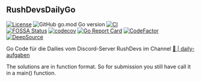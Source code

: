 ## RushDevsDailyGo

<!-- [![Go Reference](https://pkg.go.dev/badge/github.com/Synertry/RushDevsDailyGo.svg)](https://pkg.go.dev/github.com/Synertry/RushDevsDailyGo) -->

[![License](https://img.shields.io/badge/License-Boost_1.0-lightblue.svg)](https://www.boost.org/LICENSE_1_0.txt)
![GitHub go.mod Go version](https://img.shields.io/github/go-mod/go-version/Synertry/RushDevsDailyGo?logo=Go)
[![CI](https://github.com/Synertry/RushDevsDailyGo/actions/workflows/ci.yaml/badge.svg?branch=staging)](https://github.com/Synertry/RushDevsDailyGo/actions/workflows?query%3ACI)
<br>
[![FOSSA Status](https://app.fossa.com/api/projects/git%2Bgithub.com%2FSynertry%2FRushDevsDailyGo.svg?type=shield)](https://app.fossa.com/projects/git%2Bgithub.com%2FSynertry%2FRushDevsDailyGo?ref=badge_shield)
[![codecov](https://codecov.io/gh/Synertry/RushDevsDailyGo/branch/staging/graph/badge.svg?token=YGEVWAPDKZ)](https://codecov.io/gh/Synertry/RushDevsDailyGo)
[![Go Report Card](https://goreportcard.com/badge/github.com/Synertry/RushDevsDailyGo)](https://goreportcard.com/report/github.com/Synertry/RushDevsDailyGo)
[![CodeFactor](https://www.codefactor.io/repository/github/synertry/rushdevsdailygo/badge)](https://www.codefactor.io/repository/github/synertry/rushdevsdailygo)
[![DeepSource](https://deepsource.io/gh/Synertry/RushDevsDailyGo.svg/?label=active+issues&show_trend=true&token=A5DevG3b4Ave2H8Cu6tliGkF)](https://deepsource.io/gh/Synertry/RushDevsDailyGo/?ref=repository-badge)

Go Code für die Dailies vom Discord-Server RushDevs im Channel [🧠 | daily-aufgaben](https://discord.com/channels/943265457727766608/1018218760089378828)

The solutions are in function format. So for submission you still have call it in a main() function.
